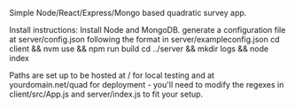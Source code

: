 Simple Node/React/Express/Mongo based quadratic survey app.

Install instructions:
  Install Node and MongoDB.
  generate a configuration file at server/config.json following the format in server/exampleconfig.json
  cd client && nvm use && npm run build
  cd ../server && mkdir logs && node index

Paths are set up to be hosted at / for local testing and at yourdomain.net/quad for deployment - you'll need to modify the regexes in client/src/App.js and server/index.js to fit your setup.